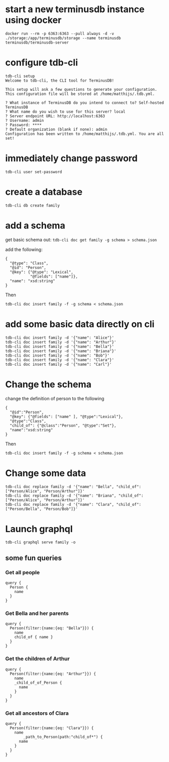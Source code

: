 # start a new terminusdb instance using docker
`docker run --rm -p 6363:6363 --pull always -d -v ./storage:/app/terminusdb/storage --name terminusdb terminusdb/terminusdb-server`

# configure tdb-cli
```
tdb-cli setup
Welcome to tdb-cli, the CLI tool for TerminusDB!

This setup will ask a few questions to generate your configuration.
This configuration file will be stored at /home/matthijs/.tdb.yml.

? What instance of TerminusDB do you intend to connect to? Self-hosted TerminusDB
? What name do you wish to use for this server? local
? Server endpoint URL: http://localhost:6363
? Username: admin
? Password: ****
? Default organization (blank if none): admin
Configuration has been written to /home/matthijs/.tdb.yml. You are all set!
```

# immediately change password
`tdb-cli user set-password`

# create a database
`tdb-cli db create family`

# add a schema
get basic schema out:
`tdb-cli doc get family -g schema > schema.json`

add the following:
```
{
  "@type": "Class",
  "@id": "Person",
  "@key": {"@type": "Lexical",
           "@fields": ["name"]},
  "name": "xsd:string"
}
```

Then

`tdb-cli doc insert family -f -g schema < schema.json`

# add some basic data directly on cli
```
tdb-cli doc insert family -d '{"name": "Alice"}'
tdb-cli doc insert family -d '{"name": "Arthur"}'
tdb-cli doc insert family -d '{"name": "Bella"}'
tdb-cli doc insert family -d '{"name": "Briana"}'
tdb-cli doc insert family -d '{"name": "Bob"}'
tdb-cli doc insert family -d '{"name": "Clara"}'
tdb-cli doc insert family -d '{"name": "Carl"}'
```

# Change  the schema
change the definition of person to the following
```
{
  "@id":"Person",
  "@key": {"@fields": ["name" ], "@type":"Lexical"},
  "@type":"Class",
  "child_of": {"@class":"Person", "@type":"Set"},
  "name":"xsd:string"
}
```

Then

`tdb-cli doc insert family -f -g schema < schema.json`

# Change some data
```
tdb-cli doc replace family -d '{"name": "Bella", "child_of": ["Person/Alice", "Person/Arthur"]}'
tdb-cli doc replace family -d '{"name": "Briana", "child_of": ["Person/Alice", "Person/Arthur"]}'
tdb-cli doc replace family -d '{"name": "Clara", "child_of": ["Person/Bella", "Person/Bob"]}'
```

# Launch graphql
`tdb-cli graphql serve family -o`

## some fun queries
### Get all people
```
query {
  Person {
    name
  }
}
```

### Get Bella and her parents
```
query {
  Person(filter:{name:{eq: "Bella"}}) {
    name
    child_of { name }
  }
}
```

### Get the children of Arthur
```
query {
  Person(filter:{name:{eq: "Arthur"}}) {
    name
    _child_of_of_Person {
      name
    }
  }
}
```

### Get all ancestors of Clara
```
query {
  Person(filter:{name:{eq: "Clara"}}) {
    name
		_path_to_Person(path:"child_of*") {
      name
    }
  }
}
```
